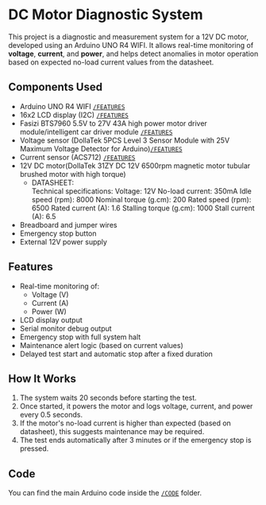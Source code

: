 # DC Motor Diagnostic System
This project is a diagnostic and measurement system for a 12V DC motor, developed using an Arduino UNO R4 WIFI. It allows real-time monitoring of **voltage**, **current**, and **power**, and helps detect anomalies in motor operation based on expected no-load current values from the datasheet.

## Components Used
- Arduino UNO R4 WIFI [`/FEATURES`](./FEATURES)
- 16x2 LCD display (I2C) [`/FEATURES`](./FEATURES)
- Fasizi BTS7960 5.5V to 27V 43A high power motor driver module/intelligent car driver module [`/FEATURES`](./FEATURES)
- Voltage sensor (DollaTek 5PCS Level 3 Sensor Module with 25V Maximum Voltage Detector for Arduino)[`/FEATURES`](./FEATURES)
- Current sensor (ACS712) [`/FEATURES`](./FEATURES)
- 12V DC motor(DollaTek 31ZY DC 12V 6500rpm magnetic motor tubular brushed motor with high torque)
  - DATASHEET:  
    Technical specifications:
  Voltage: 12V
  No-load current:  350mA
  Idle speed (rpm): 8000
  Nominal torque (g.cm): 200
  Rated speed (rpm): 6500
  Rated current (A):  1.6
  Stalling torque (g.cm):  1000
  Stall current (A):  6.5
- Breadboard and jumper wires
- Emergency stop button
- External 12V power supply

## Features

- Real-time monitoring of:
  - Voltage (V)
  - Current (A)
  - Power (W)
- LCD display output
- Serial monitor debug output
- Emergency stop with full system halt
- Maintenance alert logic (based on current values)
- Delayed test start and automatic stop after a fixed duration

##  How It Works

1. The system waits 20 seconds before starting the test.
2. Once started, it powers the motor and logs voltage, current, and power every 0.5 seconds.
3. If the motor's no-load current is higher than expected (based on datasheet), this suggests maintenance may be required.
4. The test ends automatically after 3 minutes or if the emergency stop is pressed.

## Code

You can find the main Arduino code inside the [`/CODE`](./CODE) folder.

